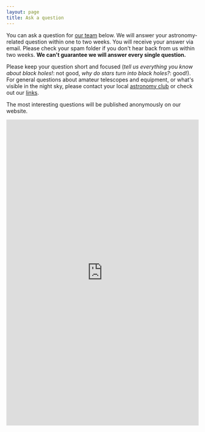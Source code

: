 ```yaml
---
layout: page
title: Ask a question
---
```

You can ask a question for [our team](/about) below. We will answer your astronomy-related question within one to two weeks. You will receive your answer via email. Please check your spam folder if you don't hear back from us within two weeks. **We can't guarantee we will answer every single question.**

Please keep your question short and focused (*tell us everything you know about black holes!*: not good, *why do stars turn into black holes?*: good!). For general questions about amateur telescopes and equipment, or what's visible in the night sky, please contact your local [astronomy club](/links) or check out our [links](/links). 

The most interesting questions will be published anonymously on our website.

<iframe src="https://docs.google.com/forms/d/15Ab6jaV61aIti60ADBnB4sBZoSFrcBwNez6GIvUHX8Q/viewform?embedded=true" height="800" frameborder="0" marginheight="0" marginwidth="0" style="min-width:100%">Loading...</iframe>
